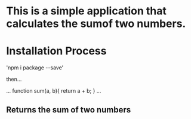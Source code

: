 # This is a simple application that calculates the sumof two numbers.


# Installation Process

'npm i package --save'

then...

...
function sum(a, b){
      return a + b;
}
...

## Returns the sum of two numbers
